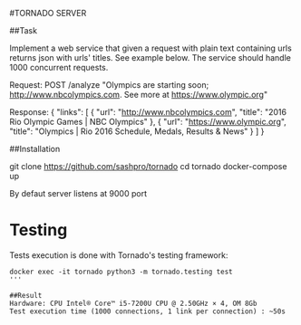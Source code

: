 

#TORNADO SERVER


##Task

Implement a web service that given a request with plain text containing urls returns json with urls' titles. See example below. The service should handle 1000 concurrent requests.

Request:
POST /analyze
"Olympics are starting soon; http://www.nbcolympics.com. See more at https://www.olympic.org"

Response:
{
  "links": [
    {
      "url": "http://www.nbcolympics.com",
      "title": "2016 Rio Olympic Games | NBC Olympics"
    },
    {
      "url": "https://www.olympic.org",
      "title": "Olympics | Rio 2016 Schedule, Medals, Results &amp; News"
    }
  ]
}


##Installation

git clone https://github.com/sashpro/tornado
cd tornado
docker-compose up

By defaut server listens at 9000 port


# Testing
Tests execution is done with Tornado's testing framework:
```
docker exec -it tornado python3 -m tornado.testing test
'''

##Result
Hardware: CPU Intel® Core™ i5-7200U CPU @ 2.50GHz × 4, OM 8Gb
Test execution time (1000 connections, 1 link per connection) : ~50s
  
